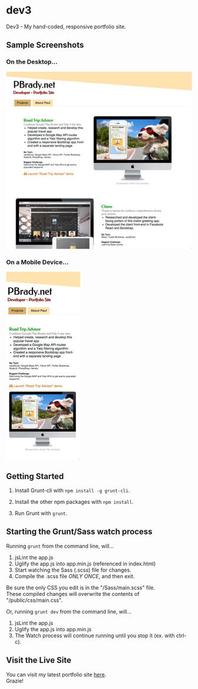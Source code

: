 # dev3
Dev3 - My hand-coded, responsive portfolio site.

## Sample Screenshots

### On the Desktop...
![Sample desktop screenshot](https://github.com/pablobrady/dev3/blob/73cfca4024709846c764ba6a728199194640ba86/screenshot-Desktop.jpg)

### On a Mobile Device...
![Sample mobile screenshot](https://github.com/pablobrady/dev3/blob/73cfca4024709846c764ba6a728199194640ba86/screenshot-Mobile.jpg)



## Getting Started

1. Install Grunt-cli with ```npm install -g grunt-cli```.

2. Install the other npm packages with ```npm install```.

3. Run Grunt with ```grunt```.


## Starting the Grunt/Sass watch process

Running ```grunt``` from the command line, will...

1. jsLint the app.js
2. Uglify the app.js into app.min.js (referenced in index.html)
3. Start watching the Sass (.scss) file for changes.
4. Compile the .scss file *ONLY ONCE*, and then exit.


Be sure the only CSS you edit is in the "/Sass/main.scss" file.  
These compiled changes will overwrite the contents of "/public/css/main.css".


Or, running ```grunt dev``` from the command line, will...

1. jsLint the app.js
2. Uglify the app.js into app.min.js
3. The Watch process will continue running until you stop it (ex. with ctrl-c).


## Visit the Live Site
You can visit my latest portfolio site [here](http://www.pbrady.net).  
Grazie!

